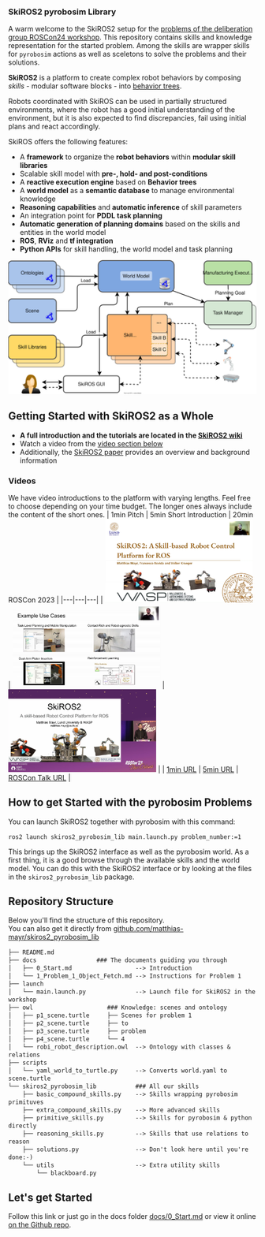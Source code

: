 ###  SkiROS2 pyrobosim Library

A warm welcome to the SkiROS2 setup for the [problems of the deliberation group ROSCon24 workshop](https://github.com/ros-wg-delib/roscon24-workshop). This repository contains skills and knowledge representation for the started problem. Among the skills are wrapper skills for `pyrobosim` actions as well as sceletons to solve the problems and their solutions.

**SkiROS2** is a platform to create complex robot behaviors by composing _skills_ - modular software blocks - into [behavior trees](https://en.wikipedia.org/wiki/Behavior_tree_(artificial_intelligence,_robotics_and_control)).

Robots coordinated with SkiROS can be used in partially structured environments, where the robot has a good initial understanding of the environment, but it is also expected to find discrepancies, fail using initial plans and react accordingly.

SkiROS offers the following features:

* A **framework** to organize the **robot behaviors** within **modular skill libraries**
* Scalable skill model with **pre-, hold- and post-conditions**
* A **reactive execution engine** based on **Behavior trees**
* A **world model** as a **semantic database** to manage environmental knowledge
* **Reasoning capabilities** and **automatic inference** of skill parameters
* An integration point for **PDDL task planning**
* **Automatic generation of planning domains** based on the skills and entities in the world model
* **ROS**, **RViz** and **tf integration**
* **Python APIs** for skill handling, the world model and task planning

<img width="700" alt="A figure of the SkiROS2 architecture" src="https://raw.githubusercontent.com/RVMI/skiros2/ros2/skiros2/doc/SkiROS2-Architecture.svg">

## Getting Started with SkiROS2 as a Whole

* **A full introduction and the tutorials are located in the [SkiROS2 wiki](https://github.com/RVMI/skiros2/wiki)**
* Watch a video from the [video section below](#Videos)
* Additionally, the [SkiROS2 paper](https://arxiv.org/abs/2306.17030) provides an overview and background information

### Videos
We have video introductions to the platform with varying lengths. Feel free to choose depending on your time budget. The longer ones always include the content of the short ones.
| 1min Pitch  | 5min Short Introduction  | 20min ROSCon 2023  |
|---|---|---|
| <a href="https://www.youtube.com/watch?v=0ejGWLx94a8"><img width="300" alt="Screenshot of the 1 minute introduction" src="https://github.com/RVMI/skiros2/blob/ros2/skiros2/res/screenshot_1min.png?raw=true"></a>  | <a href="https://www.youtube.com/watch?v=jy-LlNn3e58"><img width="300" alt="Screenshot of the 5 minute introduction" src="https://github.com/RVMI/skiros2/blob/ros2/skiros2/res/screenshot_5min.png?raw=true"></a>  | <a href="https://vimeo.com/879001825/2a0e9d5412"><img width="300" alt="Screenshot of the ROSCon 2023 talk" src="https://github.com/RVMI/skiros2/blob/ros2/skiros2/res/screenshot_roscon.png?raw=true"></a>  |
| [1min URL](https://www.youtube.com/watch?v=0ejGWLx94a8)  | [5min URL](https://www.youtube.com/watch?v=jy-LlNn3e58)  | [ROSCon Talk URL](https://vimeo.com/879001825/2a0e9d5412)  |

## How to get Started with the pyrobosim Problems
You can launch SkiROS2 together with pyrobosim with this command:
```
ros2 launch skiros2_pyrobosim_lib main.launch.py problem_number:=1
```

This brings up the SkiROS2 interface as well as the pyrobosim world. As a first thing, it is a good browse through the available skills and the world model. You can do this with the SkiROS2 interface or by looking at the files in the `skiros2_pyrobosim_lib` package.


## Repository Structure

Below you'll find the structure of this repository.  
You can also get it directly from [github.com/matthias-mayr/skiros2_pyrobosim_lib](https://github.com/matthias-mayr/skiros2_pyrobosim_lib)

```
├── README.md  
├── docs                 ### The documents guiding you through 
│   ├── 0_Start.md                  --> Introduction
│   └── 1_Problem_1_Object_Fetch.md --> Instructions for Problem 1
├── launch
│   └── main.launch.py              --> Launch file for SkiROS2 in the workshop
├── owl                     ### Knowledge: scenes and ontology
│   ├── p1_scene.turtle     ├── Scenes for problem 1
│   ├── p2_scene.turtle     ├── to
│   ├── p3_scene.turtle     ├── problem
│   ├── p4_scene.turtle     └── 4
│   └── robi_robot_description.owl  --> Ontology with classes & relations
├── scripts
│   └── yaml_world_to_turtle.py     --> Converts world.yaml to scene.turtle 
└── skiros2_pyrobosim_lib           ### All our skills
    ├── basic_compound_skills.py    --> Skills wrapping pyrobosim primituves
    ├── extra_compound_skills.py    --> More advanced skills
    ├── primitive_skills.py         --> Skills for pyrobosim & python directly
    ├── reasoning_skills.py         --> Skills that use relations to reason
    ├── solutions.py                --> Don't look here until you're done:-)
    └── utils                       --> Extra utility skills
        └── blackboard.py
```

## Let's get Started

Follow this link or just go in the docs folder [docs/0_Start.md](docs/0_Start.md) or view it online [on the Github repo](https://github.com/matthias-mayr/skiros2_pyrobosim_lib/tree/main/docs/0_Start.md).